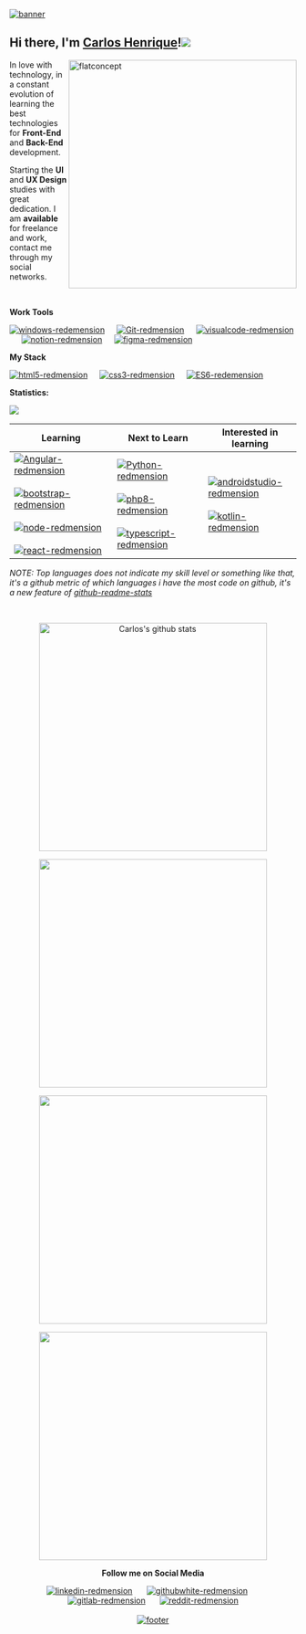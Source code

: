 <a href="#"><img width="auto" src="https://i.ibb.co/XS68v06/banner.png" alt="banner" border="0"></a>

## Hi there, I'm [Carlos Henrique]()!<img src="https://github.githubassets.com/images/icons/emoji/octocat.png">

<a href="#"><img src="https://i.ibb.co/zPZrdcM/flatdesignconcept.png" min-width="400px" max-width="400px" width="400px" align="right" alt="flatconcept"></a>
<p align="left">
In love with
technology, in a constant evolution of learning the best technologies for <strong>Front-End</strong>
 and <strong>Back-End</strong> development.
</p>
<p align="left">
Starting the <strong>UI</strong> and <strong>UX Design</strong> studies with great dedication. I am <strong>available</strong> for freelance and work, contact me through my social networks.
</p>
<br>

**Work Tools**
<p></p>
<p align="left"><a href="https://www.microsoft.com/pt-br/windows/" target="_blank"><img src="https://i.ibb.co/NFXK02X/windows-redemension.png" alt="windows-redemension" title="Windows 10" border="0" /></a>&ensp;&ensp;&ensp;<a href="https://git-scm.com/" target="_blank"><img src="https://i.ibb.co/6ZQCtTp/Git-redmension.png" alt="Git-redmension" title="Git" border="0" /></a>&ensp;&ensp;&ensp;<a href="https://code.visualstudio.com/" target="_blank"><img src="https://i.ibb.co/4VFjd1t/visualcode-redmension.png" alt="visualcode-redmension" title="VS Code" border="0" /></a>&ensp;&ensp;&ensp;<a href="https://www.notion.so/login" target="_blank"><img src="https://i.ibb.co/jG5GySm/notion-redmension.png" alt="notion-redmension" title="Notion" border="0" /></a>&ensp;&ensp;&ensp;<a href="https://www.figma.com/" target="_blank"><img src="https://i.ibb.co/X5NxFBN/figma-redmension.png" alt="figma-redmension" title="Figma" border="0" /></a></p>

**My Stack**
<p></p>
<p align="left"><a href="https://developer.mozilla.org/pt-BR/docs/Web/HTML/HTML5"><img src="https://i.ibb.co/Q9x7wn0/html5-redmension.png" alt="html5-redmension" title="HTML5" border="0" /></a>&ensp;&ensp;&ensp;<a href="https://www.w3schools.com/css/"><img src="https://i.ibb.co/zZtwrHv/css3-redmension.png" alt="css3-redmension" title="CSS3" border="0" /></a>&ensp;&ensp;&ensp;<a href="https://www.ecma-international.org/publications-and-standards/standards/ecma-262/"><img src="https://i.ibb.co/1vZNsFg/ES6-redemension.png" alt="ES6-redemension" title="ECMAScript" border="0" /></a></p>

**Statistics:**

![](https://komarev.com/ghpvc/?username=devCarlosHenSil&color=blueviolet&style=flat)

<table width="100%">
  <thead>
    <tr>
      <th>Learning</th>
      <th>Next to Learn</th>
      <th>Interested in learning</th>
    </tr>
  </thead>
  <tbody>
    <tr>
      <td>
       <a href="https://angular.io/"><img src="https://i.ibb.co/fSHpZcK/Angular-redmension.png" alt="Angular-redmension" title="Angular"  border="0"></a>&ensp;&ensp;&ensp;
      <a href="https://getbootstrap.com/"><img src="https://i.ibb.co/y4khFPj/bootstrap-redmension.png" alt="bootstrap-redmension" title="Bootstrap" border="0"></a>&ensp;&ensp;&ensp;
      <a href="https://nodejs.org/en/"><img src="https://i.ibb.co/7Ns7b5W/node-redmension.png" alt="node-redmension" title="Node.Js" border="0"></a>&ensp;&ensp;&ensp;
      <a href="https://pt-br.reactjs.org/"><img src="https://i.ibb.co/TccNxn6/react-redmension.png" alt="react-redmension" title="React" border="0"></a> 
      </td>
      <td>
        <a href="https://www.python.org/"><img src="https://i.ibb.co/zZt8gcN/Python-redmension.png" alt="Python-redmension" title="Python" border="0"></a>&ensp;&ensp;&ensp;
        <a href="https://www.php.net/"><img src="https://i.ibb.co/JzxTTLP/php8-redmension.png" alt="php8-redmension" border="0" alt="php8-redmension" title="PHP8" border="0"></a>&ensp;&ensp;&ensp;
        <a href="https://www.typescriptlang.org/"><img src="https://i.ibb.co/TM7HFJb/typescript-redmension.png" alt="typescript-redmension" title="TypeScript" border="0"></a>
      </td>
      <td>
        <a href="https://developer.android.com/studio"><img src="https://i.ibb.co/fQP8ZtY/androidstudio-redmension.png" alt="androidstudio-redmension" title="Android Studio" border="0"></a>&ensp;&ensp;&ensp;
        <a href="https://kotlinlang.org/"><img src="https://i.ibb.co/YPTFgHF/kotlin-redmension.png" alt="kotlin-redmension" title="Kotlin" border="0"></a>
      </td>       
    </tr>
    
  </tbody>
</table>
</p>

_NOTE: Top languages does not indicate my skill level or something like that, it's a github metric of which languages i have the most code on github, it's a new feature of [github-readme-stats](https://github.com/anuraghazra/github-readme-stats)_

<br/>

<center>
    <tr>
      <td><p align="center"><a href="#"><img width="400px" align="center" src="https://github-readme-stats.vercel.app/api?username=devCarlosHenSil&hide_border=true&show_icons=true&include_all_commits=true&theme=synthwave" alt="Carlos's github stats" /></a></p>
      </td>
    </tr>
      <td><p align="center"><a href="#"><img width="400px" align="center" src="https://github-readme-stats.vercel.app/api/top-langs?username=devCarlosHenSil&hide_border=true&layout=compact&langs_count=20&theme=synthwave" /></a></p>
      </td>
    <tr>
      <td><p align="center"><a href="#"><img width="400px" align="center" src="https://github-readme-stats.vercel.app/api/wakatime?username=devXcodeZero&hide_border=true&theme=synthwave&langs_count=20&layout=compact&v2&" /></a></p>
      </td>
    </tr>
    <tr>
      <td><p align="center"><a href="#"><img width="400px" align="center" src="https://github-readme-streak-stats.herokuapp.com/?user=devCarlosHenSil&hide_border=true&theme=synthwave" /></a></p>
      </td>
    </tr>

</center>


<p align="center"><strong>Follow me on Social Media</strong></p>
<p></p>
<p align="center"><a href="https://www.linkedin.com/in/carlos-henrique-silva-dev/" target="_blank"><img src="https://i.ibb.co/2sC0pB6/linkedin-redmension.png" alt="linkedin-redmension" title="Linkedin" border="0" /></a>&ensp;&ensp;&ensp;
<a href="https://github.com/devCarlosHenSil"target="_blank"><img src="https://i.ibb.co/23MV8MP/githubwhite-redmension.png" alt="githubwhite-redmension" title="GitHub" border="0" /></a>&ensp;&ensp;&ensp;
<a href="#"target="_blank"><img src="https://i.ibb.co/YdbgMTG/gitlab-redmension.png" alt="gitlab-redmension" title="GitLab" border="0" /></a>&ensp;&ensp;&ensp;
<a href="https://www.reddit.com/user/LendaryStarkS"target="_blank"><img src="https://i.ibb.co/TWnGSvT/reddit-redmension.png" alt="reddit-redmension" title="Reddit" border="0" /></a>
<br/>
<br/>
<a href="#"><img width= "auto" src="https://i.ibb.co/2KTf5Lh/footer.png" alt="footer" border="0"></a>